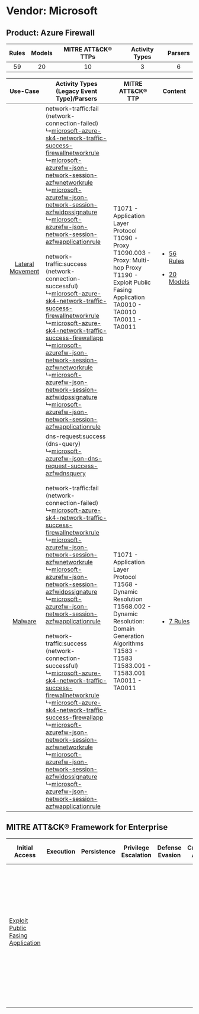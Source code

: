 Vendor: Microsoft
=================
Product: Azure Firewall
-----------------------
| Rules | Models | MITRE ATT&CK® TTPs | Activity Types | Parsers |
|:-----:|:------:|:------------------:|:--------------:|:-------:|
|  59   |   20   |         10         |       3        |    6    |

|    Use-Case    | Activity Types (Legacy Event Type)/Parsers    | MITRE ATT&CK® TTP    | Content    |
|:----:| ---- | ---- | ---- |
| [Lateral Movement](../../../UseCases/uc_lateral_movement.md) |  network-traffic:fail (network-connection-failed)<br> ↳[microsoft-azure-sk4-network-traffic-success-firewallnetworkrule](Ps/pC_microsoftazuresk4networktrafficsuccessfirewallnetworkrule.md)<br> ↳[microsoft-azurefw-json-network-session-azfwnetworkrule](Ps/pC_microsoftazurefwjsonnetworksessionazfwnetworkrule.md)<br> ↳[microsoft-azurefw-json-network-session-azfwidpssignature](Ps/pC_microsoftazurefwjsonnetworksessionazfwidpssignature.md)<br> ↳[microsoft-azurefw-json-network-session-azfwapplicationrule](Ps/pC_microsoftazurefwjsonnetworksessionazfwapplicationrule.md)<br><br> network-traffic:success (network-connection-successful)<br> ↳[microsoft-azure-sk4-network-traffic-success-firewallnetworkrule](Ps/pC_microsoftazuresk4networktrafficsuccessfirewallnetworkrule.md)<br> ↳[microsoft-azure-sk4-network-traffic-success-firewallapp](Ps/pC_microsoftazuresk4networktrafficsuccessfirewallapp.md)<br> ↳[microsoft-azurefw-json-network-session-azfwnetworkrule](Ps/pC_microsoftazurefwjsonnetworksessionazfwnetworkrule.md)<br> ↳[microsoft-azurefw-json-network-session-azfwidpssignature](Ps/pC_microsoftazurefwjsonnetworksessionazfwidpssignature.md)<br> ↳[microsoft-azurefw-json-network-session-azfwapplicationrule](Ps/pC_microsoftazurefwjsonnetworksessionazfwapplicationrule.md)<br>    | T1071 - Application Layer Protocol<br>T1090 - Proxy<br>T1090.003 - Proxy: Multi-hop Proxy<br>T1190 - Exploit Public Fasing Application<br>TA0010 - TA0010<br>TA0011 - TA0011<br>    | [<ul><li>56 Rules</li></ul><ul><li>20 Models</li></ul>](RM/r_m_microsoft_azure_firewall_Lateral_Movement.md) |
|          [Malware](../../../UseCases/uc_malware.md)          |  dns-request:success (dns-query)<br> ↳[microsoft-azurefw-json-dns-request-success-azfwdnsquery](Ps/pC_microsoftazurefwjsondnsrequestsuccessazfwdnsquery.md)<br><br> network-traffic:fail (network-connection-failed)<br> ↳[microsoft-azure-sk4-network-traffic-success-firewallnetworkrule](Ps/pC_microsoftazuresk4networktrafficsuccessfirewallnetworkrule.md)<br> ↳[microsoft-azurefw-json-network-session-azfwnetworkrule](Ps/pC_microsoftazurefwjsonnetworksessionazfwnetworkrule.md)<br> ↳[microsoft-azurefw-json-network-session-azfwidpssignature](Ps/pC_microsoftazurefwjsonnetworksessionazfwidpssignature.md)<br> ↳[microsoft-azurefw-json-network-session-azfwapplicationrule](Ps/pC_microsoftazurefwjsonnetworksessionazfwapplicationrule.md)<br><br> network-traffic:success (network-connection-successful)<br> ↳[microsoft-azure-sk4-network-traffic-success-firewallnetworkrule](Ps/pC_microsoftazuresk4networktrafficsuccessfirewallnetworkrule.md)<br> ↳[microsoft-azure-sk4-network-traffic-success-firewallapp](Ps/pC_microsoftazuresk4networktrafficsuccessfirewallapp.md)<br> ↳[microsoft-azurefw-json-network-session-azfwnetworkrule](Ps/pC_microsoftazurefwjsonnetworksessionazfwnetworkrule.md)<br> ↳[microsoft-azurefw-json-network-session-azfwidpssignature](Ps/pC_microsoftazurefwjsonnetworksessionazfwidpssignature.md)<br> ↳[microsoft-azurefw-json-network-session-azfwapplicationrule](Ps/pC_microsoftazurefwjsonnetworksessionazfwapplicationrule.md)<br> | T1071 - Application Layer Protocol<br>T1568 - Dynamic Resolution<br>T1568.002 - Dynamic Resolution: Domain Generation Algorithms<br>T1583 - T1583<br>T1583.001 - T1583.001<br>TA0011 - TA0011<br> | [<ul><li>7 Rules</li></ul>](RM/r_m_microsoft_azure_firewall_Malware.md)    |

MITRE ATT&CK® Framework for Enterprise
--------------------------------------
| Initial Access                                                                         | Execution | Persistence | Privilege Escalation | Defense Evasion | Credential Access | Discovery | Lateral Movement | Collection | Command and Control                                                                                                                                                                                                                                                                                                                                                                                      | Exfiltration | Impact |
| -------------------------------------------------------------------------------------- | --------- | ----------- | -------------------- | --------------- | ----------------- | --------- | ---------------- | ---------- | -------------------------------------------------------------------------------------------------------------------------------------------------------------------------------------------------------------------------------------------------------------------------------------------------------------------------------------------------------------------------------------------------------- | ------------ | ------ |
| [Exploit Public Fasing Application](https://attack.mitre.org/techniques/T1190)<br><br> |           |             |                      |                 |                   |           |                  |            | [Dynamic Resolution](https://attack.mitre.org/techniques/T1568)<br><br>[Dynamic Resolution: Domain Generation Algorithms](https://attack.mitre.org/techniques/T1568/002)<br><br>[Proxy: Multi-hop Proxy](https://attack.mitre.org/techniques/T1090/003)<br><br>[Application Layer Protocol](https://attack.mitre.org/techniques/T1071)<br><br>[Proxy](https://attack.mitre.org/techniques/T1090)<br><br> |              |        |